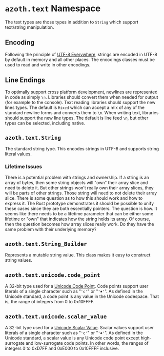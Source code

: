 # `azoth.text` Namespace

The text types are those types in addition to `String` which support text/string manipulation.

## Encoding

Following the principle of [UTF-8 Everywhere](http://utf8everywhere.org/), strings are encoded in UTF-8 by default in memory and all other places. The encodings classes must be used to read and write in other encodings.

## Line Endings

To optimally support cross platform development, newlines are represented in code as simply `\n`. Libraries should convert them when needed for output (for example to the console). Text reading libraries should support the new lines types. The default is `Mixed` which can accept a mix of any of the standard newline forms and converts them to `\n`. When writing text, libraries should support the new line types. The default is line feed `\n`, but other types can be selected, including native.

## `azoth.text.String`

The standard string type. This encodes strings in UTF-8 and supports string literal values.

### Lifetime Issues

There is a potential problem with strings and ownership. If a string is an array of bytes, then some string objects will "own" their array slice and need to delete it. But other strings won't really own their array slices, they will be parts of other strings. Those string will need to not delete their array slice. There is some question as to how this should work and how to express it. The Rust prototype demonstrates it should be possible to unify these cases since they are both essentially pointers. The question is how. It seems like there needs to be a lifetime parameter that can be either some lifetime or "own" that indicates how the string holds its array. Of course, then the question becomes how array slices really work. Do they have the same problem with their underlying memory?

## `azoth.text.String_Builder`

Represents a mutable string value. This class makes it easy to construct string values.

## `azoth.text.unicode.code_point`

A 32-bit type used for a [Unicode Code Point](https://unicode.org/glossary/#code_point). Code points support user literals of a single character such as "`'c'`" or "`'♠'`". As defined in the Unicode standard, a code point is any value in the Unicode codespace. That is, the range of integers from 0 to 0x10FFFF.

## `azoth.text.unicode.scalar_value`

A 32-bit type used for a [Unicode Scalar Value](https://unicode.org/glossary/#unicode_scalar_value). Scalar values support user literals of a single character such as "`'c'`" or "`'♠'`". As defined in the Unicode standard, a scalar value is any Unicode code point except high-surrogate and low-surrogate code points. In other words, the ranges of integers 0 to 0xD7FF and 0xE000 to 0x10FFFF inclusive.
